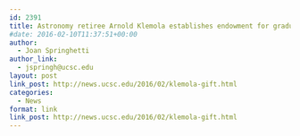 ```yaml
---
id: 2391
title: Astronomy retiree Arnold Klemola establishes endowment for graduate students
#date: 2016-02-10T11:37:51+00:00
author:
  - Joan Springhetti
author_link:
  - jspringh@ucsc.edu
layout: post
link_post: http://news.ucsc.edu/2016/02/klemola-gift.html
categories:
  - News
format: link
link_post: http://news.ucsc.edu/2016/02/klemola-gift.html
---
```


